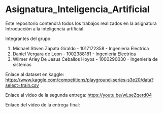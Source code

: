 # Asignatura_Inteligencia_Artificial
Este repositorio contendrá todos los trabajos realizados en la asignatura Introducción a la inteligencia artificial.

Integrantes del grupo:
  1. Michael Stiven Zapata Giraldo - 1017172358 - Ingenieria Electrica
  2. Daniel Vergara de Leon - 1002388181 - Ingenieria Electrica
  3. Wilmer Arley De Jesus Ceballos Hoyos - 1000290030 - Ingenieria de sistemas

Enlace al dataset en kaggle:
  https://www.kaggle.com/competitions/playground-series-s3e20/data?select=train.csv

Enlace al video de la segunda entrega:
https://youtu.be/wLseZqerd04

Enlace del video de la entrega final:




